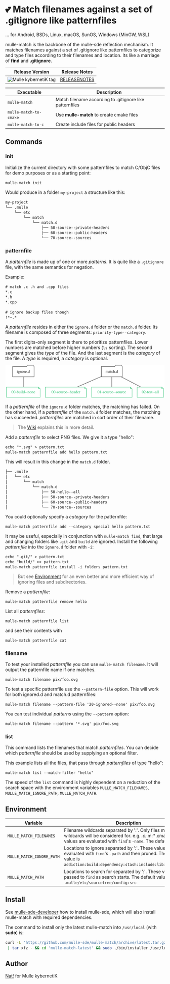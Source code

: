 # 💕 Match filenames against a set of .gitignore like patternfiles

... for Android, BSDs, Linux, macOS, SunOS, Windows (MinGW, WSL)

mulle-match is the backbone of the mulle-sde reflection mechanism. It matches
filenames against a set of .gitignore like patternfiles to categorize and type
files according to their filenames and location. Its like a marriage of
**find** and **.gitignore**.

| Release Version                                       | Release Notes
|-------------------------------------------------------|--------------
| ![Mulle kybernetiK tag](https://img.shields.io/github/tag/mulle-sde/mulle-match.svg?branch=release) | [RELEASENOTES](RELEASENOTES.md) |

| Executable             | Description
|------------------------|----------------------------------------------------------
| `mulle-match`          | Match filename according to .gitignore like patternfiles
| `mulle-match-to-cmake` | Use **mulle-match** to create cmake files
| `mulle-match-to-c`     | Create include files for public headers





## Commands

### init

Initialize the current directory with some patternfiles to match C/ObjC files
for demo purposes or as a starting point:

```
mulle-match init
```

Would produce in a folder `my-project` a structure like this:

```
my-project
└── .mulle
    └── etc
        └── match
            └── match.d
                ├── 50-source--private-headers
                ├── 60-source--public-headers
                └── 70-source--sources
```


### patternfile

A *patternfile* is made up of one or more *patterns*. It is quite like a
`.gitignore` file, with the same semantics for negation.


Example:

```
# match .c .h and .cpp files
*.c
*.h
*.cpp

# ignore backup files though
!*~.*
```

A *patternfile* resides in either the `ignore.d` folder or the
`match.d` folder. Its filename is composed of three
segments: `priority-type--category`.

The first digits-only segment is there to prioritize patternfiles.
Lower numbers are matched before higher numbers (`ls` sorting).
The second segment gives the *type* of the file. And the last segment
is the *category* of the file. A *type* is required, a *category* is optional.

![](dox/mulle-match-match.svg)

If a *patternfile* of the `ignore.d` folder matches, the matching has failed.
On the other hand, if a *patternfile* of the `match.d` folder matches, the
matching has succeeded. *patternfiles* are matched in sort order of their
filename.

> The [Wiki](https://github.com/mulle-sde/mulle-match/wiki) explains this in more detail.

Add a *patternfile* to select PNG files. We give it a type "hello":

```
echo "*.svg" > pattern.txt
mulle-match patternfile add hello pattern.txt
```

This will result in this change in the `match.d` folder.

```
├── .mulle
│   └── etc
│       └── match
│           └── match.d
│               ├── 50-hello--all
│               ├── 50-source--private-headers
│               ├── 60-source--public-headers
│               └── 70-source--sources
```

You could optionally specify a *category* for the patternfile:

```
mulle-match patternfile add --category special hello pattern.txt
```

It may be useful, especially in conjunction with `mulle-match find`,
that large and changing folders like `.git` and `build` are ignored.
Install the following *patternfile* into the `ignore.d` folder with `-i`:

```
echo ".git/" > pattern.txt
echo "build/" >> pattern.txt
mulle-match patternfile install -i folders pattern.txt
```
> But see [Environment](#Environment) for an even better and more efficient way of ignoring files
> and subdirectories.

Remove a *patternfile*:

```
mulle-match patternfile remove hello
```

List all *patternfiles*:

```
mulle-match patternfile list
```

and see their contents with

```
mulle-match patternfile cat
```


### filename

To test your installed *patternfile* you can use `mulle-match filename`. It
will output the patternfile name if one matches.

```
mulle-match filename pix/foo.svg
```

To test a specific patternfile use the `--pattern-file` option. This will work
for both ignored.d and match.d patternfiles:

```
mulle-match filename --pattern-file '20-ignored--none' pix/foo.svg
```


You can test individual *patterns* using the `--pattern` option:

```
mulle-match filename --pattern '*.svg' pix/foo.svg
```


### list

This command lists the filenames that match *patternfiles*.
You can decide which *patternfile* should be used by supplying an optional
filter.

This example lists all the files, that pass through *patternfiles* of type
"hello":

```
mulle-match list --match-filter "hello"
```

The speed of the `list` command is highly dependent on a reduction of the
search space with the environment variables `MULLE_MATCH_FILENAMES`,
`MULLE_MATCH_IGNORE_PATH`, `MULLE_MATCH_PATH`.




## Environment

Variable                  | Description
--------------------------|---------------------------------------------
`MULLE_MATCH_FILENAMES`   | Filename wildcards separated by ':'. Only files matching these wildcards will be considered for. e.g. *.c:*.m:*.cmake. These values are evaluated with `find`'s `-name`. The default value is `*`
`MULLE_MATCH_IGNORE_PATH` | Locations to ignore separated by ':'. These values are evaluated with `find`'s `-path` and then pruned. The default value is `addiction:build:dependency:stash:include:lib:libexec:.git`
`MULLE_MATCH_PATH`        | Locations to search for separated by ':'. These values are passed to `find` as search starts. The default value is `.mulle/etc/sourcetree/config:src`





## Install

See [mulle-sde-developer](//github.com/mulle-sde/mulle-sde-developer) how to
install mulle-sde, which will also install mulle-match with required
dependencies.

The command to install only the latest mulle-match into
`/usr/local` (with **sudo**) is:

``` bash
curl -L 'https://github.com/mulle-sde/mulle-match/archive/latest.tar.gz' \
 | tar xfz - && cd 'mulle-match-latest' && sudo ./bin/installer /usr/local
```



## Author

[Nat!](https://mulle-kybernetik.com/weblog) for Mulle kybernetiK


